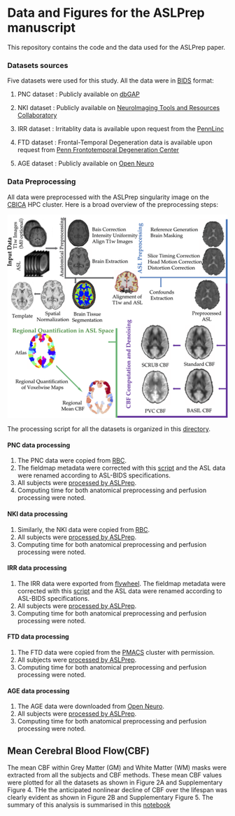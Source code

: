 # Data and Figures for the ASLPrep manuscript

This repository contains the code and the data used for the ASLPrep paper.
### Datasets sources

Five datasets were used for this study. All the data were in [BIDS](https://bids-specification.readthedocs.io/) format:

1. PNC dataset : Publicly available on [dbGAP](https://www.ncbi.nlm.nih.gov/projects/gap/cgi-bin/study.cgi?study_id=phs000607.v3.p2)

2. NKI dataset : Publicly available on [NeuroImaging Tools and Resources Collaboratory](http://fcon_1000.projects.nitrc.org/indi/pro/nki.html)

3. IRR dataset : Irritablity data is available upon request from the [PennLinc](https://www.pennlinc.io/team)

4. FTD dataset : Frontal-Temporal Degeneration data is available upon request from [Penn Frontotemporal Degeneration Center](http://ftd.med.upenn.edu)

5. AGE dataset : Publicly available on [Open Neuro](https://openneuro.org/datasets/ds000240/versions/00002)

### Data Preprocessing
All data were preprocessed with the ASLPrep singularity image on the [CBICA](https://www.med.upenn.edu/cbica/cubic.html) HPC cluster. Here is a broad overview of the preprocessing steps:

![preroc](figures/Figure1.png)

The processing script for all the datasets is organized in this [directory](scripts).

#### PNC data processing
  1. The PNC data were copied from [RBC](https://github.com/PennLINC/RBC).
  2. The fieldmap metadata were corrected with this 
  [script](scripts/pncdata/fieldmappnc.py) and the ASL data were renamed according to ASL-BIDS specifications.
  2. All subjects were [processed by ASLPrep](scripts/pncdata/run_aslprep.sh).
  3. Computing time for both anatomical preprocessing and perfusion processing were noted.

#### NKI data processing
  1. Similarly, the NKI data were copied from [RBC](https://github.com/PennLINC/RBC).
  2. All subjects were [processed by ASLPrep](scripts/nkidata/run_aslprep.sh).
  3. Computing time for both anatomical preprocessing and perfusion processing were noted.

#### IRR data processing
  1. The IRR data were exported from [flywheel](https://upenn.flywheel.io/). The fieldmap metadata were corrected with this [script](/scripts/grympydata/grmpyinetendedfor.py) and the ASL data were renamed according to ASL-BIDS specifications.
  2. All subjects were [processed by ASLPrep](scripts/grympydata/run_aslprep.sh).
  3. Computing time for both anatomical preprocessing and perfusion processing were noted.

#### FTD data processing
  1. The FTD data were copied from the [PMACS](https://www.med.upenn.edu/pmacs/) cluster with permission.
  2. All subjects were [processed by ASLPrep](scripts/ftddata/run_aslprep.sh).
  3. Computing time for both anatomical preprocessing and perfusion processing were noted.

#### AGE data processing
  1. The AGE data were downloaded from [Open Neuro](https://openneuro.org/datasets/ds000240/versions/00002).
  2. All subjects were [processed by ASLPrep](/scripts/ageingdata/run_aslprep.sh).
  3. Computing time for both anatomical preprocessing and perfusion processing were noted.


## Mean Cerebral Blood Flow(CBF)
The mean CBF within Grey Matter (GM)  and  White Matter (WM) masks were extracted from all the subjects and CBF methods. These mean CBF values were plotted for all the datasets as shown in Figure 2A and Supplementary Figure 4. THe  the anticipated nonlinear decline of CBF over the lifespan was clearly evident  as shown in Figure 2B and  Supplementary Figure 5. The summary of this analysis is summarised in this [notebook](/FigureA.ipynb)
